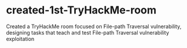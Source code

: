 # created-1st-TryHackMe-room
Created a TryHackMe room focused on File-path Traversal vulnerability, designing tasks that teach and test  File-path Traversal vulnerability exploitation
